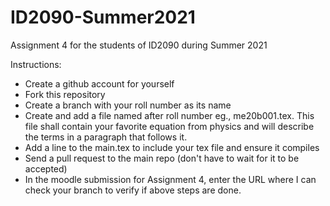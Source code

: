 # ID2090-Summer2021
Assignment 4 for the students of ID2090 during Summer 2021

Instructions:
 - Create a github account for yourself
 - Fork this repository
 - Create a branch with your roll number as its name
 - Create and add a file named after roll number eg., me20b001.tex. This file shall contain your favorite equation from physics and will describe the terms in a paragraph that follows it.
 - Add a line to the main.tex to include your tex file and ensure it compiles
 - Send a pull request to the main repo (don't have to wait for it to be accepted)
 - In the moodle submission for Assignment 4, enter the URL where I can check your branch to verify if above steps are done.

